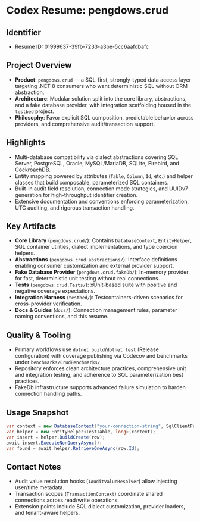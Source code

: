 # Codex Resume: pengdows.crud

## Identifier
- Resume ID: 01999637-39fb-7233-a3be-5cc6aafdbafc

## Project Overview
- **Product**: `pengdows.crud` — a SQL-first, strongly-typed data access layer targeting .NET 8 consumers who want deterministic SQL without ORM abstraction.
- **Architecture**: Modular solution split into the core library, abstractions, and a fake database provider, with integration scaffolding housed in the `testbed` project.
- **Philosophy**: Favor explicit SQL composition, predictable behavior across providers, and comprehensive audit/transaction support.

## Highlights
- Multi-database compatibility via dialect abstractions covering SQL Server, PostgreSQL, Oracle, MySQL/MariaDB, SQLite, Firebird, and CockroachDB.
- Entity mapping powered by attributes (`Table`, `Column`, `Id`, etc.) and helper classes that build composable, parameterized SQL containers.
- Built-in audit field resolution, connection mode strategies, and UUIDv7 generation for high-throughput identifier creation.
- Extensive documentation and conventions enforcing parameterization, UTC auditing, and rigorous transaction handling.

## Key Artifacts
- **Core Library** (`pengdows.crud/`): Contains `DatabaseContext`, `EntityHelper`, SQL container utilities, dialect implementations, and type coercion helpers.
- **Abstractions** (`pengdows.crud.abstractions/`): Interface definitions enabling consumer customization and external provider support.
- **Fake Database Provider** (`pengdows.crud.fakeDb/`): In-memory provider for fast, deterministic unit testing without real connections.
- **Tests** (`pengdows.crud.Tests/`): xUnit-based suite with positive and negative coverage expectations.
- **Integration Harness** (`testbed/`): Testcontainers-driven scenarios for cross-provider verification.
- **Docs & Guides** (`docs/`): Connection management rules, parameter naming conventions, and this resume.

## Quality & Tooling
- Primary workflows use `dotnet build`/`dotnet test` (Release configuration) with coverage publishing via Codecov and benchmarks under `benchmarks/CrudBenchmarks/`.
- Repository enforces clean architecture practices, comprehensive unit and integration testing, and adherence to SQL parameterization best practices.
- FakeDb infrastructure supports advanced failure simulation to harden connection handling paths.

## Usage Snapshot
```csharp
var context = new DatabaseContext("your-connection-string", SqlClientFactory.Instance);
var helper = new EntityHelper<TestTable, long>(context);
var insert = helper.BuildCreate(row);
await insert.ExecuteNonQueryAsync();
var found = await helper.RetrieveOneAsync(row.Id);
```

## Contact Notes
- Audit value resolution hooks (`IAuditValueResolver`) allow injecting user/time metadata.
- Transaction scopes (`TransactionContext`) coordinate shared connections across read/write operations.
- Extension points include SQL dialect customization, provider loaders, and tenant-aware helpers.
